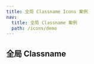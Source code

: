 ```yaml
---
title: 全局 Classname Icons 案例
nav:
  title: 全局 Classname 案例
  path: /icons/demo
---
```


## 全局 Classname

<code src="../examples/root-class.tsx"></code>
